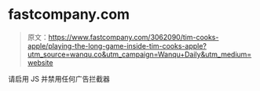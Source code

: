 # fastcompany.com

> 原文：<https://www.fastcompany.com/3062090/tim-cooks-apple/playing-the-long-game-inside-tim-cooks-apple?utm_source=wanqu.co&utm_campaign=Wanqu+Daily&utm_medium=website>

请启用 JS 并禁用任何广告拦截器